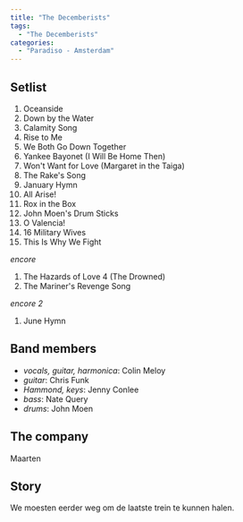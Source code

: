 ```yaml
---
title: "The Decemberists"
tags:
  - "The Decemberists"
categories:
  - "Paradiso - Amsterdam"
---
```

Setlist
-------
1. Oceanside
1. Down by the Water
1. Calamity Song
1. Rise to Me
1. We Both Go Down Together
1. Yankee Bayonet (I Will Be Home Then)
1. Won't Want for Love (Margaret in the Taiga)
1. The Rake's Song
1. January Hymn
1. All Arise!
1. Rox in the Box
1. John Moen's Drum Sticks
1. O Valencia!
1. 16 Military Wives
1. This Is Why We Fight

_encore_

1. The Hazards of Love 4 (The Drowned)
1. The Mariner's Revenge Song

_encore 2_

1. June Hymn

Band members
------------
* _vocals, guitar, harmonica_: Colin Meloy
* _guitar_: Chris Funk
* _Hammond, keys_: Jenny Conlee
* _bass_: Nate Query
* _drums_: John Moen

The company
-----------
Maarten

Story
-----
We moesten eerder weg om de laatste trein te kunnen halen.

